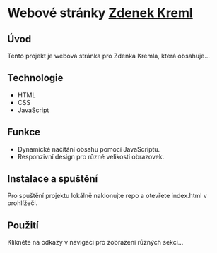 # Webové stránky [Zdenek Kreml](https://zkreml.cz) 

## Úvod
Tento projekt je webová stránka pro Zdenka Kremla, která obsahuje...

## Technologie
- HTML
- CSS
- JavaScript

## Funkce
- Dynamické načítání obsahu pomocí JavaScriptu.
- Responzivní design pro různé velikosti obrazovek.

## Instalace a spuštění
Pro spuštění projektu lokálně naklonujte repo a otevřete index.html v prohlížeči.

## Použití
Klikněte na odkazy v navigaci pro zobrazení různých sekci...

